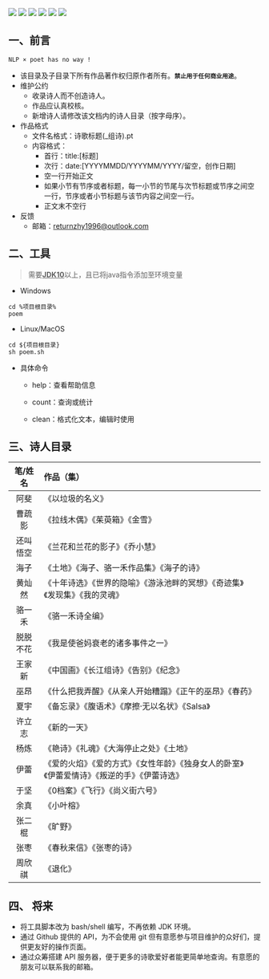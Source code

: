 
![](https://img.shields.io/badge/only-bot-green)
![](https://img.shields.io/badge/%E4%B8%AD%E6%96%87-%E7%8E%B0%E4%BB%A3%E8%AF%97-red)
![](https://img.shields.io/badge/%E2%9D%A4-%E5%AD%A6%E9%99%A2%E5%90%91-blue)
![](https://img.shields.io/badge/poems-1144-yellowgreen)
![](https://img.shields.io/badge/poets-20-lightgrey)
![](https://img.shields.io/github/repo-size/sheepzh/poetry)

## 一、前言

```
NLP × poet has no way !
```

+ 该目录及子目录下所有作品著作权归原作者所有。**`禁止用于任何商业用途`**。
+ 维护公约
	+ 收录诗人而不创造诗人。
	+ 作品应认真校核。
	+ 新增诗人请修改该文档内的诗人目录（按字母序）。
+ 作品格式
	+ 文件名格式：诗歌标题(_组诗).pt
	+ 内容格式：
		+ 首行：title:[标题]
		+ 次行：date:[YYYYMMDD/YYYYMM/YYYY/留空，创作日期]
		+ 空一行开始正文
		+ 如果小节有节序或者标题，每一小节的节尾与次节标题或节序之间空一行，节序或者小节标题与该节内容之间空一行。
		+ 正文末不空行
+ 反馈
	+ 邮箱：returnzhy1996@outlook.com
	
## 二、工具

>需要<u>**JDK10**</u>以上，且已将java指令添加至环境变量

+ Windows

```batch
cd %项目根目录%
poem
```

+ Linux/MacOS
```shell
cd ${项目根目录}
sh poem.sh
```

+ 具体命令

	+ help：查看帮助信息
	
	+ count：查询或统计

	+ clean：格式化文本，编辑时使用

## 三、诗人目录

|笔/姓名|作品（集）
|:-:|:-|
|阿斐|《以垃圾的名义》
|曹疏影|《拉线木偶》《茱萸箱》《金雪》
|还叫悟空|《兰花和兰花的影子》《乔小慧》
|海子|《土地》《海子、骆一禾作品集》《海子的诗》
|黄灿然|《十年诗选》《世界的隐喻》《游泳池畔的冥想》《奇迹集》《发现集》《我的灵魂》
|骆一禾|《骆一禾诗全编》
|脱脱不花|《我是使爸妈衰老的诸多事件之一》
|王家新|《中国画》《长江组诗》《告别》《纪念》
|巫昂|《什么把我弄醒》《从亲人开始糟蹋》《正午的巫昂》《春药》
|夏宇|《备忘录》《腹语术》《摩擦·无以名状》《Salsa》
|许立志|《新的一天》
|杨炼|《艳诗》《礼魂》《大海停止之处》《土地》
|伊蕾|《爱的火焰》《爱的方式》《女性年龄》《独身女人的卧室》《伊蕾爱情诗》《叛逆的手》《伊蕾诗选》
|于坚|《0档案》《飞行》《尚义街六号》
|余真|《小叶榕》
|张二棍|《旷野》
|张枣|《春秋来信》《张枣的诗》
|周欣祺|《退化》

## 四、 将来

+ 将工具脚本改为 bash/shell 编写，不再依赖 JDK 环境。
+ 通过 Github 提供的 API，为不会使用 git 但有意愿参与项目维护的众好们，提供更友好的操作页面。
+ 通过众筹搭建 API 服务器，便于更多的诗歌爱好者能更简单地查询。有意愿的朋友可以联系我的邮箱。
